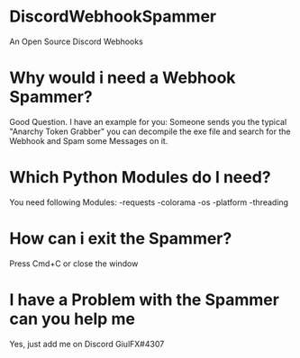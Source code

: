 # DiscordWebhookSpammer
An Open Source Discord Webhooks

# Why would i need a Webhook Spammer?
Good Question. I have an example for you:
Someone sends you the typical "Anarchy Token Grabber" you can decompile the exe file and search for the Webhook and Spam some Messages on it.

# Which Python Modules do I need?
You need following Modules:
-requests
-colorama
-os
-platform
-threading

# How can i exit the Spammer?
Press Cmd+C or close the window

# I have a Problem with the Spammer can you help me
Yes, just add me on Discord GiulFX#4307
